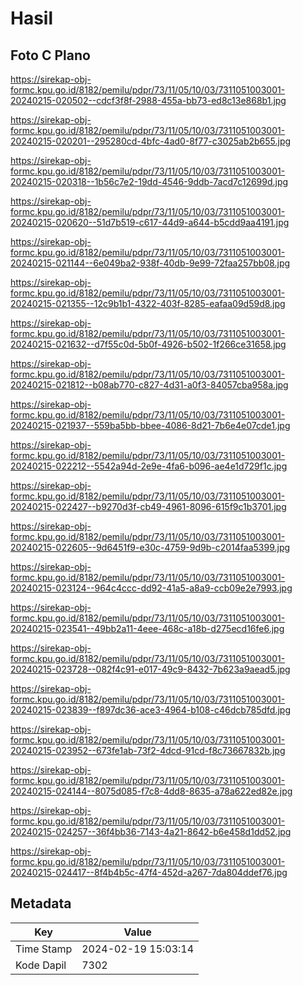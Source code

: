 # Hasil

## Foto C Plano

https://sirekap-obj-formc.kpu.go.id/8182/pemilu/pdpr/73/11/05/10/03/7311051003001-20240215-020502--cdcf3f8f-2988-455a-bb73-ed8c13e868b1.jpg

https://sirekap-obj-formc.kpu.go.id/8182/pemilu/pdpr/73/11/05/10/03/7311051003001-20240215-020201--295280cd-4bfc-4ad0-8f77-c3025ab2b655.jpg

https://sirekap-obj-formc.kpu.go.id/8182/pemilu/pdpr/73/11/05/10/03/7311051003001-20240215-020318--1b56c7e2-19dd-4546-9ddb-7acd7c12699d.jpg

https://sirekap-obj-formc.kpu.go.id/8182/pemilu/pdpr/73/11/05/10/03/7311051003001-20240215-020620--51d7b519-c617-44d9-a644-b5cdd9aa4191.jpg

https://sirekap-obj-formc.kpu.go.id/8182/pemilu/pdpr/73/11/05/10/03/7311051003001-20240215-021144--6e049ba2-938f-40db-9e99-72faa257bb08.jpg

https://sirekap-obj-formc.kpu.go.id/8182/pemilu/pdpr/73/11/05/10/03/7311051003001-20240215-021355--12c9b1b1-4322-403f-8285-eafaa09d59d8.jpg

https://sirekap-obj-formc.kpu.go.id/8182/pemilu/pdpr/73/11/05/10/03/7311051003001-20240215-021632--d7f55c0d-5b0f-4926-b502-1f266ce31658.jpg

https://sirekap-obj-formc.kpu.go.id/8182/pemilu/pdpr/73/11/05/10/03/7311051003001-20240215-021812--b08ab770-c827-4d31-a0f3-84057cba958a.jpg

https://sirekap-obj-formc.kpu.go.id/8182/pemilu/pdpr/73/11/05/10/03/7311051003001-20240215-021937--559ba5bb-bbee-4086-8d21-7b6e4e07cde1.jpg

https://sirekap-obj-formc.kpu.go.id/8182/pemilu/pdpr/73/11/05/10/03/7311051003001-20240215-022212--5542a94d-2e9e-4fa6-b096-ae4e1d729f1c.jpg

https://sirekap-obj-formc.kpu.go.id/8182/pemilu/pdpr/73/11/05/10/03/7311051003001-20240215-022427--b9270d3f-cb49-4961-8096-615f9c1b3701.jpg

https://sirekap-obj-formc.kpu.go.id/8182/pemilu/pdpr/73/11/05/10/03/7311051003001-20240215-022605--9d6451f9-e30c-4759-9d9b-c2014faa5399.jpg

https://sirekap-obj-formc.kpu.go.id/8182/pemilu/pdpr/73/11/05/10/03/7311051003001-20240215-023124--964c4ccc-dd92-41a5-a8a9-ccb09e2e7993.jpg

https://sirekap-obj-formc.kpu.go.id/8182/pemilu/pdpr/73/11/05/10/03/7311051003001-20240215-023541--49bb2a11-4eee-468c-a18b-d275ecd16fe6.jpg

https://sirekap-obj-formc.kpu.go.id/8182/pemilu/pdpr/73/11/05/10/03/7311051003001-20240215-023728--082f4c91-e017-49c9-8432-7b623a9aead5.jpg

https://sirekap-obj-formc.kpu.go.id/8182/pemilu/pdpr/73/11/05/10/03/7311051003001-20240215-023839--f897dc36-ace3-4964-b108-c46dcb785dfd.jpg

https://sirekap-obj-formc.kpu.go.id/8182/pemilu/pdpr/73/11/05/10/03/7311051003001-20240215-023952--673fe1ab-73f2-4dcd-91cd-f8c73667832b.jpg

https://sirekap-obj-formc.kpu.go.id/8182/pemilu/pdpr/73/11/05/10/03/7311051003001-20240215-024144--8075d085-f7c8-4dd8-8635-a78a622ed82e.jpg

https://sirekap-obj-formc.kpu.go.id/8182/pemilu/pdpr/73/11/05/10/03/7311051003001-20240215-024257--36f4bb36-7143-4a21-8642-b6e458d1dd52.jpg

https://sirekap-obj-formc.kpu.go.id/8182/pemilu/pdpr/73/11/05/10/03/7311051003001-20240215-024417--8f4b4b5c-47f4-452d-a267-7da804ddef76.jpg


## Metadata

| Key        | Value               |
| ---------- | ------------------- |
| Time Stamp | 2024-02-19 15:03:14 |
| Kode Dapil | 7302                |



